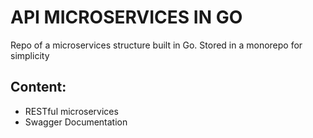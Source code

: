 # API MICROSERVICES IN GO

Repo of a microservices structure built in Go.
Stored in a monorepo for simplicity

##  Content:
- RESTful microservices
- Swagger Documentation